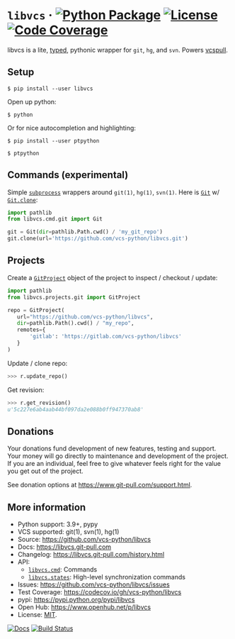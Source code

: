 # `libvcs` &middot; [![Python Package](https://img.shields.io/pypi/v/libvcs.svg)](https://pypi.org/project/libvcs/) [![License](https://img.shields.io/github/license/vcs-python/libvcs.svg)](https://github.com/vcs-python/libvcs/blob/master/LICENSE) [![Code Coverage](https://codecov.io/gh/vcs-python/libvcs/branch/master/graph/badge.svg)](https://codecov.io/gh/vcs-python/libvcs)

libvcs is a lite, [typed](https://docs.python.org/3/library/typing.html), pythonic wrapper for
`git`, `hg`, and `svn`. Powers [vcspull](https://www.github.com/vcs-python/vcspull/).

## Setup

```console
$ pip install --user libvcs
```

Open up python:

```console
$ python
```

Or for nice autocompletion and highlighting:

```console
$ pip install --user ptpython
```

```console
$ ptpython
```

## Commands (experimental)

Simple [`subprocess`](https://docs.python.org/3/library/subprocess.html) wrappers around `git(1)`,
`hg(1)`, `svn(1)`. Here is [`Git`](https://libvcs.git-pull.com/cmd/git.html#libvcs.cmd.git.Git) w/
[`Git.clone`](http://libvcs.git-pull.com/cmd/git.html#libvcs.cmd.git.Git.clone):

```python
import pathlib
from libvcs.cmd.git import Git

git = Git(dir=pathlib.Path.cwd() / 'my_git_repo')
git.clone(url='https://github.com/vcs-python/libvcs.git')
```

## Projects

Create a
[`GitProject`](https://libvcs.git-pull.com/projects/git.html#libvcs.projects.git.GitProject) object
of the project to inspect / checkout / update:

```python
import pathlib
from libvcs.projects.git import GitProject

repo = GitProject(
   url="https://github.com/vcs-python/libvcs",
   dir=pathlib.Path().cwd() / "my_repo",
   remotes={
       'gitlab': 'https://gitlab.com/vcs-python/libvcs'
   }
)
```

Update / clone repo:

```python
>>> r.update_repo()
```

Get revision:

```python
>>> r.get_revision()
u'5c227e6ab4aab44bf097da2e088b0ff947370ab8'
```

## Donations

Your donations fund development of new features, testing and support. Your money will go directly to
maintenance and development of the project. If you are an individual, feel free to give whatever
feels right for the value you get out of the project.

See donation options at <https://www.git-pull.com/support.html>.

## More information

- Python support: 3.9+, pypy
- VCS supported: git(1), svn(1), hg(1)
- Source: <https://github.com/vcs-python/libvcs>
- Docs: <https://libvcs.git-pull.com>
- Changelog: <https://libvcs.git-pull.com/history.html>
- API:
  - [`libvcs.cmd`](https://libvcs.git-pull.com/cmd/): Commands
  - [`libvcs.states`](https://libvcs.git-pull.com/states/): High-level synchronization commands
- Issues: <https://github.com/vcs-python/libvcs/issues>
- Test Coverage: <https://codecov.io/gh/vcs-python/libvcs>
- pypi: <https://pypi.python.org/pypi/libvcs>
- Open Hub: <https://www.openhub.net/p/libvcs>
- License: [MIT](https://opensource.org/licenses/MIT).

[![Docs](https://github.com/vcs-python/libvcs/workflows/docs/badge.svg)](https://libvcs.git-pull.com/)
[![Build Status](https://github.com/vcs-python/libvcs/workflows/tests/badge.svg)](https://github.com/vcs-python/libvcs/actions?query=workflow%3A%22tests%22)
